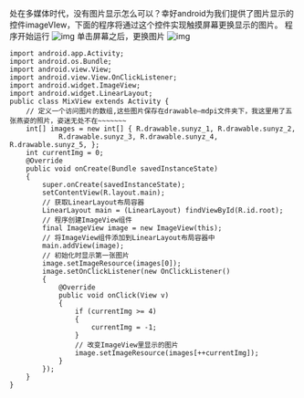 处在多媒体时代，没有图片显示怎么可以？幸好android为我们提供了图片显示的控件imageVIew，下面的程序将通过这个控件实现触摸屏幕更换显示的图片。
程序开始运行
![img](http://emanual.github.io/md-android/img/view_imageview/06_imageview.jpg) 
单击屏幕之后，更换图片
![img](http://emanual.github.io/md-android/img/view_imageview/06_imageview2.jpg)  
```  
import android.app.Activity;
import android.os.Bundle;
import android.view.View;
import android.view.View.OnClickListener;
import android.widget.ImageView;
import android.widget.LinearLayout;
public class MixView extends Activity {
	// 定义一个访问图片的数组,这些图片保存在drawable—mdpi文件夹下，我这里用了五张燕姿的照片，姿迷无处不在~~~~~~~
	int[] images = new int[] { R.drawable.sunyz_1, R.drawable.sunyz_2,
			R.drawable.sunyz_3, R.drawable.sunyz_4, R.drawable.sunyz_5, };
	int currentImg = 0;
	@Override
	public void onCreate(Bundle savedInstanceState)
	{
		super.onCreate(savedInstanceState);
		setContentView(R.layout.main);
		// 获取LinearLayout布局容器
		LinearLayout main = (LinearLayout) findViewById(R.id.root);
		// 程序创建ImageView组件
		final ImageView image = new ImageView(this);
		// 将ImageView组件添加到LinearLayout布局容器中
		main.addView(image);
		// 初始化时显示第一张图片
		image.setImageResource(images[0]);
		image.setOnClickListener(new OnClickListener()
		{
			@Override
			public void onClick(View v)
			{
				if (currentImg >= 4)
				{
					currentImg = -1;
				}
				// 改变ImageView里显示的图片
				image.setImageResource(images[++currentImg]);
			}
		});
	}
}
```